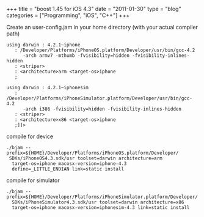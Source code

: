 +++
title = "boost 1.45 for iOS 4.3"
date  = "2011-01-30"
type = "blog"
categories = ["Programming", "iOS", "C++"]
+++

Create an user-config.jam in your home directory (with your actual compiler path)

~~~~
using darwin : 4.2.1~iphone
   : /Developer/Platforms/iPhoneOS.platform/Developer/usr/bin/gcc-4.2
      -arch armv7 -mthumb -fvisibility=hidden -fvisibility-inlines-hidden
   : <striper>
   : <architecture>arm <target-os>iphone
   ;

using darwin : 4.2.1~iphonesim
   : /Developer/Platforms/iPhoneSimulator.platform/Developer/usr/bin/gcc-4.2
      -arch i386 -fvisibility=hidden -fvisibility-inlines-hidden
   : <striper>
   : <architecture>x86 <target-os>iphone
   ;]]>
~~~~

<!--more-->

compile for device

~~~~
./bjam --prefix=${HOME}/Developer/Platforms/iPhoneOS.platform/Developer/
 SDKs/iPhoneOS4.3.sdk/usr toolset=darwin architecture=arm
  target-os=iphone macosx-version=iphone-4.3
  define=_LITTLE_ENDIAN link=static install
~~~~

compile for simulator

~~~~
./bjam --prefix=${HOME}/Developer/Platforms/iPhoneSimulator.platform/Developer/
  SDKs/iPhoneSimulator4.3.sdk/usr toolset=darwin architecture=x86
  target-os=iphone macosx-version=iphonesim-4.3 link=static install
~~~~

